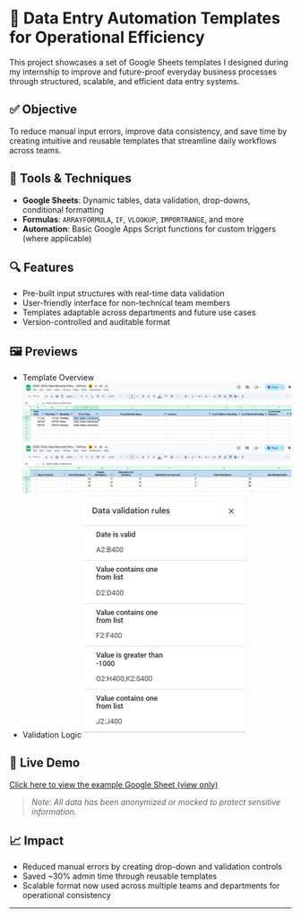 # 📁 Data Entry Automation Templates for Operational Efficiency

This project showcases a set of Google Sheets templates I designed during my internship to improve and future-proof everyday business processes through structured, scalable, and efficient data entry systems.

## ✅ Objective
To reduce manual input errors, improve data consistency, and save time by creating intuitive and reusable templates that streamline daily workflows across teams.

## 🧰 Tools & Techniques
- **Google Sheets**: Dynamic tables, data validation, drop-downs, conditional formatting
- **Formulas**: `ARRAYFORMULA`, `IF`, `VLOOKUP`, `IMPORTRANGE`, and more
- **Automation**: Basic Google Apps Script functions for custom triggers (where applicable)

## 🔍 Features
- Pre-built input structures with real-time data validation
- User-friendly interface for non-technical team members
- Templates adaptable across departments and future use cases
- Version-controlled and auditable format

## 🖼️ Previews
- Template Overview
![Template Overview v1](images/template_v1.png)
![Template Overview v2](images/template_v2.png)
- Validation Logic
![Validation Logic](images/data_validation.png)

## 🔗 Live Demo
[Click here to view the example Google Sheet (view only)](https://docs.google.com/spreadsheets/d/18uQnVkegN_wx8pye46UGYXVhewRmbEdVBosE07A5D7M/edit?usp=sharing)

> *Note: All data has been anonymized or mocked to protect sensitive information.*

## 📈 Impact
- Reduced manual errors by creating drop-down and validation controls
- Saved ~30% admin time through reusable templates
- Scalable format now used across multiple teams and departments for operational consistency

---
